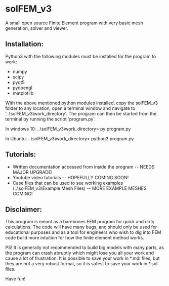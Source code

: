 # solFEM_v3
A small open source Finite Element program with very basic mesh generation, solver and viewer.



Installation:
-------------

Python3 with the following modules must be installed for the program to work:
- numpy
- scipy
- pyqt5
- pyopengl
- matplotlib

With the above mentioned python modules installed, copy the solFEM_v3 folder to any location, 
open a terminal window and navigate to '..\solFEM_v3\work_directory'. The program can then be
started from the terminal by running the script 'program.py'.

In windows 10:
..\solFEM_v3\work_directory> py program.py

In Ubuntu:
..\solFEM_v3\work_directory> python3 program.py



Tutorials:
----------

- Written documentation accessed from inside the program -- NEEDS MAJOR UPGRADE!
- Youtube video tutorials -- HOPEFULLY COMING SOON!
- Case files that can be used to see working examples (..\solFEM_v3\Example Mesh Files) -- MORE EXAMPLE MESHES COMING!




Disclaimer:
-----------

This program is meant as a barebones FEM program for quick and dirty calculations.
The code will have many bugs, and should only be used for educational purposes and
as a tool for engineers who wish to dig into FEM code build more intuition for how
the finite element method works.

PS! It is generally not recommended to build big models with many parts, as the
program can crash abruptly which might lose you all your work and cause a lot of
frustration. It is possible to save your work in *.mdl files, but they are not a
very robust format, so it is safest to save your work in *.sol files.


Have fun!
